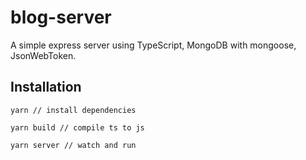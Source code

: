 # blog-server

A simple express server using TypeScript, MongoDB with mongoose, JsonWebToken.

## Installation

```
yarn // install dependencies

yarn build // compile ts to js

yarn server // watch and run

```
